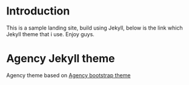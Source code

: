 # Introduction

This is a sample landing site, build using Jekyll, below is the link which Jekyll theme that i use. Enjoy guys.

Agency Jekyll theme
====================

Agency theme based on [Agency bootstrap theme ](https://startbootstrap.com/template-overviews/agency/)

